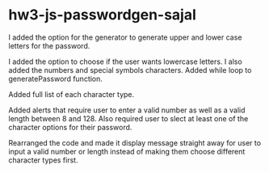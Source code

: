 # hw3-js-passwordgen-sajal

I added the option for the generator to generate upper and lower case letters for the password.

I added the option to choose if the user wants lowercase letters. I also added the numbers and special symbols characters. Added while loop to generatePassword function.

Added full list of each character type. 

Added alerts that require user to enter a valid number as well as a valid length between 8 and 128. Also required user to slect at least one of the character options for their password.

Rearranged the code and made it display message straight away for user to input a valid number or length instead of making them choose different character types first.
